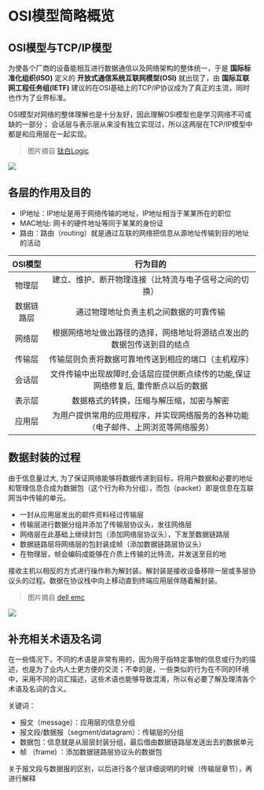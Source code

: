 # OSI模型简略概览


## OSI模型与TCP/IP模型


为使各个厂商的设备能相互进行数据通信以及网络架构的整体统一，于是 **国际标准化组织(ISO)** 定义的 **开放式通信系统互联网模型(OSI)** 就出现了，由 **国际互联网工程任务组(IETF)** 建议的在OSI基础上的TCP/IP协议成为了真正的主流，同时也作为了业界标准。

OSI模型对网络的整体理解也是十分友好，因此理解OSI模型也是学习网络不可或缺的一部分； 会话层与表示层从来没有独立实现过，所以这两层在TCP/IP模型中都是和应用层在一起实现。

> 图片摘自 [钛白Logic](https://www.cnblogs.com/qishui/p/5428938.html)

![](https://i.postimg.cc/tCT1jSpt/2019-08-02-170123.png)


## 各层的作用及目的

* IP地址：IP地址是用于网络传输的地址，IP地址相当于某某所在的职位
* MAC地址: 网卡的硬件地址等同于某某的身份证
* 路由：路由（routing）就是通过互联的网络把信息从源地址传输到目的地址的活动

|OSI模型|行为目的|
|:-:|:-:|
|物理层|建立、维护、断开物理连接（比特流与电子信号之间的切换）|
|数据链路层|通过物理地址负责主机之间数据的可靠传输|
|网络层|根据网络地址做出路径的选择，网络地址将源结点发出的数据包传送到目的结点|
|传输层|传输层则负责将数据可靠地传送到相应的端口（主机程序）|
|会话层|文件传输中出现故障时,会话层应提供断点续传的功能,保证网络修复后, 重传断点以后的数据|
|表示层|数据格式的转换，压缩与解压缩，加密与解密|
|应用层|为用户提供常用的应用程序，并实现网络服务的各种功能（电子邮件、上网浏览等网络服务）|


## 数据封装的过程

由于信息量过大, 为了保证网络能够将数据传递到目标，将用户数据和必要的地址和管理信息合成为数据包（这个行为称为分组），而包（packet）即是信息在互联网当中传输的单元。

* 一封从应用层发出的邮件资料经过传输层
* 传输层进行数据分组并添加了传输层协议头，发往网络层
* 网络层在此基础上继续封包（添加网络层协议头），下发至数据链路层
* 数据链路层将网络层的包封装成帧（添加数据链路层协议头）
* 在物理层，帧会编码成能够在介质上传输的比特流，并发送至目的地

接收主机以相反的方式进行操作称为解封装。解封装是接收设备移除一层或多层协议头的过程。数据在协议栈中向上移动直到终端应用层伴随着解封装。


> 图片摘自 [dell emc](https://community.emc.com)

![](https://i.postimg.cc/9fcS0TGq/image004.jpg)


## 补充相关术语及名词

在一些情况下，不同的术语是非常有用的，因为用于指特定事物的信息或行为的描述，也是为了业内人士更方便的交流；不幸的是，一些类似的行为在不同的环境中，采用不同的词汇描述，这些术语也能够导致混淆，所以有必要了解及理清各个术语及名词的含义。

关键词：

* 报文（message）：应用层的信息分组 
* 报文段/数据报（segment/datagram）：传输层的分组
* 数据包：信息就是从层层封装分组，最后借由数据链路层发送出去的数据单元
* 帧 （frame) ：添加数据链路层协议头的数据包

关于报文段与数据报的区别，以后进行各个层详细说明的时候（传输层章节），再进行解释



